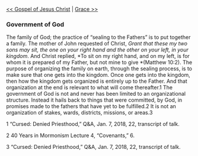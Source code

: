 [<< Gospel of Jesus Christ](Gospel%20of%20Jesus%20Christ)  |  [Grace >>](Grace)

### Government of God
The family of God; the practice of “sealing to the Fathers” is to put together a family. The mother of John requested of Christ, *Grant that these my two sons may sit, the one on your right hand and the other on your left, in your kingdom*. And Christ replied, *To sit on my right hand, and on my left, is for whom it is prepared of my Father, but not mine to give *(Matthew 10:2). The purpose of organizing the family on earth, through the sealing process, is to make sure that one gets into the kingdom. Once one gets into the kingdom, then how the kingdom gets organized is entirely up to the Father. And that organization at the end is relevant to what will come thereafter.1 The government of God is not and never has been limited to an organizational structure. Instead it hails back to things that were committed, by God, in promises made to the fathers that have yet to be fulfilled.2 It is not an organization of stakes, wards, districts, missions, or areas.3



1 “Cursed: Denied Priesthood,” Q&A, Jan. 7, 2018, 22, transcript of talk.


2 40 Years in Mormonism Lecture 4, “Covenants,” 6.


3 “Cursed: Denied Priesthood,” Q&A, Jan. 7, 2018, 22, transcript of talk.